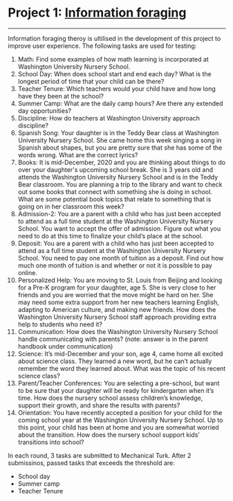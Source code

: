 # Project 1: [Information foraging](https://classes.engineering.wustl.edu/cse256a/index.php?title=Information_Foraging_Assignment:_Nursery_School)
---
Information foraging theroy is ultilised in the development of this project to improve user experience. 
The following tasks are used for testing:
1. Math: Find some examples of how math learning is incorporated at Washington University Nursery School.
2. School Day: When does school start and end each day? What is the longest period of time that your child can be there?
3. Teacher Tenure:  Which teachers would your child have and how long have they been at the school?
4. Summer Camp: What are the daily camp hours? Are there any extended day opportunities?
5. Discipline: How do teachers at Washington University approach discipline?
6. Spanish Song: Your daughter is in the Teddy Bear class at Washington University Nursery School. She came home this week singing a song in Spanish about shapes, but you are pretty sure that she has some of the words wrong. What are the correct lyrics?
7. Books: It is mid-December, 2020 and you are thinking about things to do over your daughter's upcoming school break. She is 3 years old and attends the Washington University Nursery School and is in the Teddy Bear classroom. You are planning a trip to the library and want to check out some books that connect with something she is doing in school. What are some potential book topics that relate to something that is going on in her classroom this week?
8. Admission-2: You are a parent with a child who has just been accepted to attend as a full time student at the Washington University Nursery School. You want to accept the offer of admission. Figure out what you need to do at this time to finalize your child’s place at the school.
9. Deposit: You are a parent with a child who has just been accepted to attend as a full time student at the Washington University Nursery School. You need to pay one month of tuition as a deposit. Find out how much one month of tuition is and whether or not it is possible to pay online.
10. Personalized Help: You are moving to St. Louis from Beijing and looking for a Pre-K program for your daughter, age 5. She is very close to her friends and you are worried that the move might be hard on her. She may need some extra support from her new teachers learning English, adapting to American culture, and making new friends. How does the Washington University Nursery School staff approach providing extra help to students who need it?
11. Communication: How does the Washington University Nursery School handle communicating with parents? (note: answer is in the parent handbook under communication)
12. Science: It’s mid-December and your son, age 4, came home all excited about science class. They learned a new word, but he can’t actually remember the word they learned about. What was the topic of his recent science class?
13. Parent/Teacher Conferences: You are selecting a pre-school, but want to be sure that your daughter will be ready for kindergarten when it’s time. How does the nursery school assess children’s knowledge, support their growth, and share the results with parents?
14. Orientation: You have recently accepted a position for your child for the coming school year at the Washington University Nursery School. Up to this point, your child has been at home and you are somewhat worried about the transition. How does the nursery school support kids’ transitions into school?

In each round, 3 tasks are submitted to Mechanical Turk. After 2 submissinos, passed tasks that exceeds the threshold are:
- School day
- Summer camp
- Teacher Tenure

